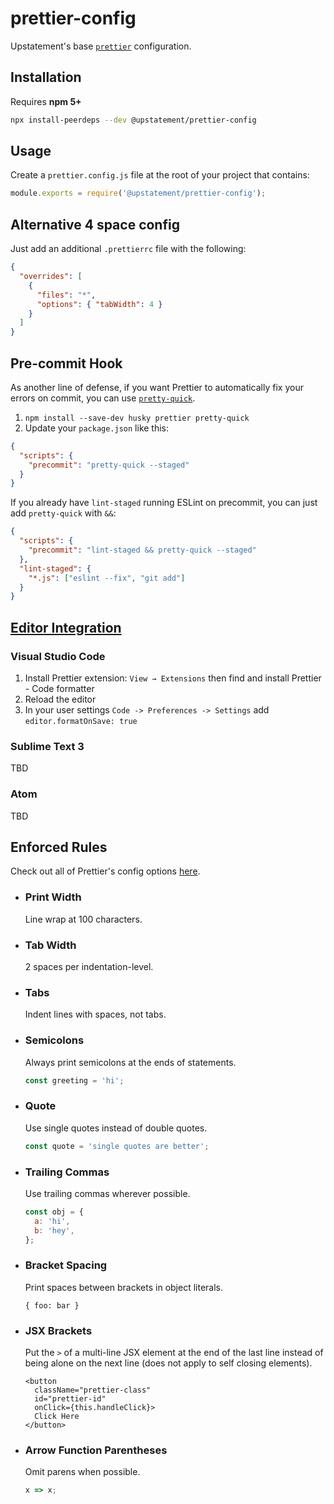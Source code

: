 # prettier-config

Upstatement's base [`prettier`](https://prettier.io) configuration.

## Installation

Requires **npm 5+**

```bash
npx install-peerdeps --dev @upstatement/prettier-config
```

## Usage

Create a `prettier.config.js` file at the root of your project that contains:

```js
module.exports = require('@upstatement/prettier-config');
```

## Alternative 4 space config

Just add an additional `.prettierrc` file with the following:

```json
{
  "overrides": [
    {
      "files": "*",
      "options": { "tabWidth": 4 }
    }
  ]
}
```

## Pre-commit Hook

As another line of defense, if you want Prettier to automatically fix your errors on commit, you can use [`pretty-quick`](https://github.com/azz/pretty-quick).

1.  `npm install --save-dev husky prettier pretty-quick`
2.  Update your `package.json` like this:

```json
{
  "scripts": {
    "precommit": "pretty-quick --staged"
  }
}
```

If you already have `lint-staged` running ESLint on precommit, you can just add `pretty-quick` with `&&`:

```json
{
  "scripts": {
    "precommit": "lint-staged && pretty-quick --staged"
  },
  "lint-staged": {
    "*.js": ["eslint --fix", "git add"]
  }
}
```

## [Editor Integration](https://prettier.io/docs/en/editors.html)

### Visual Studio Code

1.  Install Prettier extension: `View → Extensions` then find and install Prettier - Code formatter
2.  Reload the editor
3.  In your user settings `Code -> Preferences -> Settings` add `editor.formatOnSave: true`

### Sublime Text 3

TBD

### Atom

TBD

## Enforced Rules

Check out all of Prettier's config options [here](https://prettier.io/docs/en/options.html).

- ### Print Width

  Line wrap at 100 characters.

- ### Tab Width

  2 spaces per indentation-level.

- ### Tabs

  Indent lines with spaces, not tabs.

- ### Semicolons

  Always print semicolons at the ends of statements.

  ```js
  const greeting = 'hi';
  ```

- ### Quote

  Use single quotes instead of double quotes.

  ```js
  const quote = 'single quotes are better';
  ```

- ### Trailing Commas

  Use trailing commas wherever possible.

  ```js
  const obj = {
    a: 'hi',
    b: 'hey',
  };
  ```

- ### Bracket Spacing

  Print spaces between brackets in object literals.

  ```
  { foo: bar }
  ```

- ### JSX Brackets

  Put the `>` of a multi-line JSX element at the end of the last line instead of being alone on the next line (does not apply to self closing elements).

  ```
  <button
    className="prettier-class"
    id="prettier-id"
    onClick={this.handleClick}>
    Click Here
  </button>
  ```

- ### Arrow Function Parentheses

  Omit parens when possible.

  ```js
  x => x;
  ```
